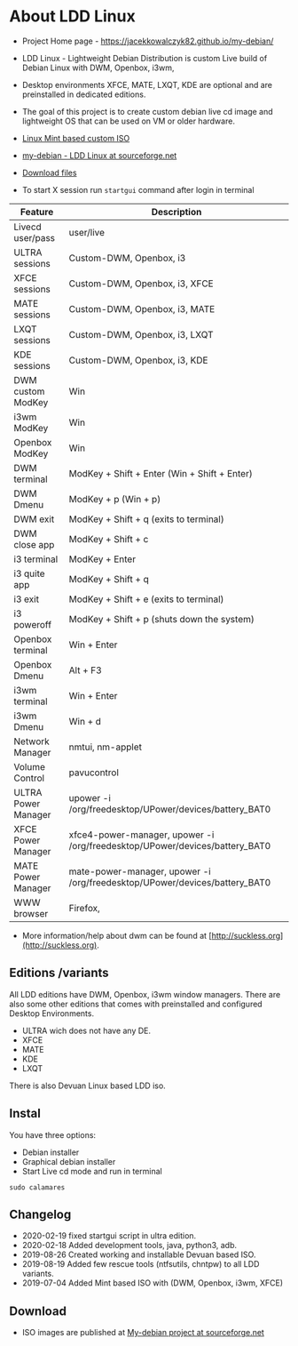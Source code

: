 # About LDD Linux 

* Project Home page - https://jacekkowalczyk82.github.io/my-debian/
* LDD Linux - Lightweight Debian Distribution is custom Live build of Debian Linux with DWM, Openbox, i3wm, 
* Desktop environments XFCE, MATE, LXQT, KDE are optional and are preinstalled in dedicated editions. 
* The goal of this project is to create custom debian live cd image and lightweight OS that can be used on VM or older hardware. 
* [Linux Mint based custom ISO](https://sourceforge.net/projects/my-debian/files/my-mint-dwm-openbox-i3-xfce/)

* [my-debian - LDD Linux at sourceforge.net](https://sourceforge.net/projects/my-debian/)
* [Download files](https://sourceforge.net/projects/my-debian/files/)
* To start X session run `startgui` command after login in terminal 



|Feature           |Description                                                                         |
|------------------|------------------------------------------------------------------------------------|
|Livecd user/pass  |user/live                                                                           |
|ULTRA sessions    |Custom-DWM, Openbox, i3                                                             |
|XFCE sessions     |Custom-DWM, Openbox, i3, XFCE                                                       |
|MATE sessions     |Custom-DWM, Openbox, i3, MATE                                                       |
|LXQT sessions     |Custom-DWM, Openbox, i3, LXQT                                                       |
|KDE sessions      |Custom-DWM, Openbox, i3, KDE                                                        |
|DWM custom ModKey |Win                                                                                 |
|i3wm ModKey       |Win                                                                                 |
|Openbox ModKey    |Win                                                                                 |
|DWM terminal      |ModKey + Shift + Enter (Win + Shift + Enter)                                        |
|DWM Dmenu         |ModKey + p (Win + p)                                                                |
|DWM exit          |ModKey + Shift + q (exits to terminal)                                              |
|DWM close app     |ModKey + Shift + c                                                                  |
|i3 terminal       |ModKey + Enter                                                                      |
|i3 quite app      |ModKey + Shift + q                                                                  |
|i3 exit           |ModKey + Shift + e (exits to terminal)                                              |
|i3 poweroff       |ModKey + Shift + p (shuts down the system)                                          |
|Openbox terminal  |Win + Enter                                                                         |
|Openbox Dmenu     |Alt + F3                                                                            |
|i3wm terminal     |Win + Enter                                                                         |
|i3wm Dmenu        |Win + d                                                                             |
|Network Manager   |nmtui, nm-applet                                                                    |
|Volume Control    |pavucontrol                                                                         |
|ULTRA Power Manager|upower -i /org/freedesktop/UPower/devices/battery_BAT0                             |
|XFCE Power Manager|xfce4-power-manager, upower -i /org/freedesktop/UPower/devices/battery_BAT0         |
|MATE Power Manager|mate-power-manager, upower -i /org/freedesktop/UPower/devices/battery_BAT0          |
|WWW browser       |Firefox,                                                                            |



* More information/help about dwm can be found at [http://suckless.org](http://suckless.org).

## Editions /variants

All LDD editions have DWM, Openbox, i3wm window managers. There are also some other editions that comes with preinstalled and configured Desktop Environments.

* ULTRA wich does not have any DE. 
* XFCE
* MATE
* KDE
* LXQT

There is also Devuan Linux based LDD iso. 

## Instal 

You have three options:
* Debian installer
* Graphical debian installer 
* Start Live cd mode and run in terminal 

```
sudo calamares 
```

## Changelog

* 2020-02-19 fixed startgui script in ultra edition.
* 2020-02-18 Added development tools, java, python3, adb. 
* 2019-08-26 Created working and installable Devuan based ISO. 
* 2019-08-19 Added few rescue tools (ntfsutils, chntpw) to all LDD variants. 
* 2019-07-04 Added Mint based ISO with (DWM, Openbox, i3wm, XFCE)

## Download

* ISO images are published at [My-debian project at sourceforge.net](https://sourceforge.net/projects/my-debian/files/live-buster-dwm-openbox-i3-xfce/)


